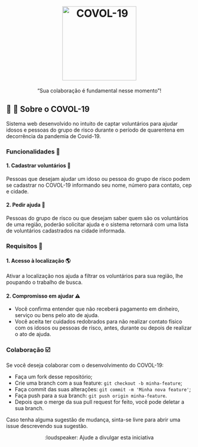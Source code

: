 <h1 align="center">
    <img alt="COVOL-19" src="./public/logo.png" width="200px" />
</h1>

<p align="center">“Sua colaboração é fundamental nesse momento”!</p>

## :older_woman: :older_man: Sobre o COVOL-19

Sistema web desenvolvido no intuito de captar voluntários para ajudar idosos e pessoas do grupo de risco durante o período de quarentena em decorrência da pandemia de Covid-19.

### Funcionalidades :memo:

#### 1. Cadastrar voluntários :raising_hand:

Pessoas que desejam ajudar um idoso ou pessoa do grupo de risco podem se cadastrar no COVOL-19 informando seu nome, número para contato, cep e cidade.

#### 2. Pedir ajuda :rotating_light:

Pessoas do grupo de risco ou que desejam saber quem são os voluntários de uma região, poderão solicitar ajuda e o sistema retornará com uma lista de voluntários cadastrados na cidade informada.

### Requisitos :memo:

#### 1. Acesso à localização :earth_americas:
Ativar a localização nos ajuda a filtrar os voluntários para sua região, lhe poupando o trabalho de busca.

#### 2. Compromisso em ajudar :warning: 
- Você confirma entender que não receberá pagamento em dinheiro, serviço ou bens pelo ato de ajuda.
- Você aceita ter cuidados redobrados para não realizar contato físico com os idosos ou pessoas de risco, antes, durante ou depois de realizar o ato de ajuda.

### Colaboração :ballot_box_with_check:
Se você deseja colaborar com o desenvolvimento do COVOL-19:
- Faça um fork desse repositório;
- Crie uma branch com a sua feature: `git checkout -b minha-feature`;
- Faça commit das suas alterações: `git commit -m 'Minha nova feature'`;
- Faça push para a sua branch: `git push origin minha-feature`.
- Depois que o merge da sua pull request for feito, você pode deletar a sua branch.

Caso tenha alguma sugestão de mudança, sinta-se livre para 
abrir uma issue descrevendo sua sugestão.

<p align="center">:loudspeaker: Ajude a divulgar esta iniciativa</p>
